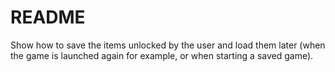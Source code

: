 # README

Show how to save the items unlocked by the user and load them later \(when the game is launched again for example, or when starting a saved game\).

